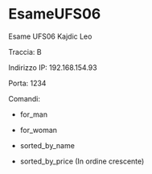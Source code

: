 # EsameUFS06
Esame UFS06 Kajdic Leo

Traccia: B

Indirizzo IP: 192.168.154.93

Porta: 1234

Comandi:

- for_man

- for_woman

- sorted_by_name

- sorted_by_price (In ordine crescente)

